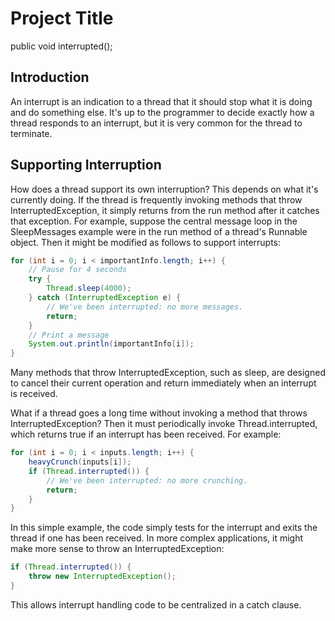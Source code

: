 # Project Title

public void interrupted();

## Introduction
An interrupt is an indication to a thread that it should stop what it is doing and do something else. It's up to the programmer to decide exactly how a thread responds to an interrupt, but it is very common for the thread to terminate.

## Supporting Interruption

How does a thread support its own interruption? This depends on what it's currently doing. If the thread is frequently invoking methods that throw InterruptedException, it simply returns from the run method after it catches that exception. For example, suppose the central message loop in the SleepMessages example were in the run method of a thread's Runnable object. Then it might be modified as follows to support interrupts:
```Java
for (int i = 0; i < importantInfo.length; i++) {
    // Pause for 4 seconds
    try {
        Thread.sleep(4000);
    } catch (InterruptedException e) {
        // We've been interrupted: no more messages.
        return;
    }
    // Print a message
    System.out.println(importantInfo[i]);
}
```
Many methods that throw InterruptedException, such as sleep, are designed to cancel their current operation and return immediately when an interrupt is received.

What if a thread goes a long time without invoking a method that throws InterruptedException? Then it must periodically invoke Thread.interrupted, which returns true if an interrupt has been received. For example:
``` Java
for (int i = 0; i < inputs.length; i++) {
    heavyCrunch(inputs[i]);
    if (Thread.interrupted()) {
        // We've been interrupted: no more crunching.
        return;
    }
}
```
In this simple example, the code simply tests for the interrupt and exits the thread if one has been received. In more complex applications, it might make more sense to throw an InterruptedException:

```Java
if (Thread.interrupted()) {
    throw new InterruptedException();
}
```
This allows interrupt handling code to be centralized in a catch clause.
